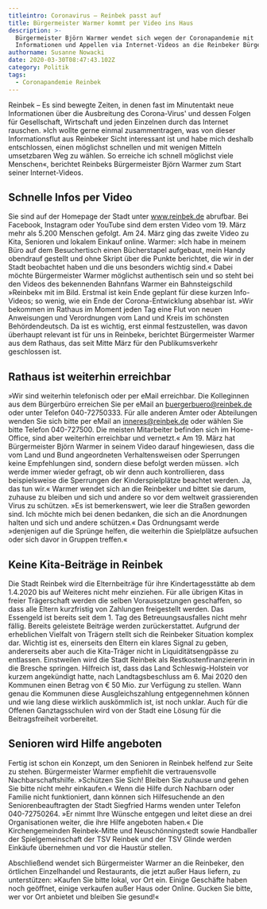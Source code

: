 ```yaml
---
titleintro: Coronavirus – Reinbek passt auf
title: Bürgermeister Warmer kommt per Video ins Haus
description: >-
  Bürgermeister Björn Warmer wendet sich wegen der Coronapandemie mit
  Informationen und Appellen via Internet-Videos an die Reinbeker Bürger*innen.
authorname: Susanne Nowacki
date: 2020-03-30T08:47:43.102Z
category: Politik
tags:
  - Coronapandemie Reinbek
---
```

Reinbek – Es sind bewegte Zeiten, in denen fast im Minutentakt neue Informationen über die Ausbreitung des Corona-Virus' und dessen Folgen für Gesellschaft, Wirtschaft und jeden Einzelnen durch das Internet rauschen. »Ich wollte gerne einmal zusammentragen, was von dieser Informationsflut aus Reinbeker Sicht interessant ist und habe mich deshalb entschlossen, einen möglichst schnellen und mit wenigen Mitteln umsetzbaren Weg zu wählen. So erreiche ich schnell möglichst viele Menschen«, berichtet Reinbeks Bürgermeister Björn Warmer zum Start seiner Internet-Videos. 

## Schnelle Infos per Video

Sie sind auf der Homepage der Stadt unter www.reinbek.de abrufbar. Bei Facebook, Instagram oder YouTube sind dem ersten Video vom 19. März mehr als 5.200 Menschen gefolgt. Am 24. März ging das zweite Video zu Kita, Senioren und lokalem Einkauf online. Warmer: »Ich habe in meinem Büro auf dem Besuchertisch einen Bücherstapel aufgebaut, mein Handy obendrauf gestellt und ohne Skript über die Punkte berichtet, die wir in der Stadt beobachtet haben und die uns besonders wichtig sind.« 
Dabei möchte Bürgermeister Warmer möglichst authentisch sein und so steht bei den Videos des bekennenden Bahnfans Warmer ein Bahnsteigschild »Reinbek« mit im Bild. Erstmal ist kein Ende geplant für diese kurzen Info-Videos; so wenig, wie ein Ende der Corona-Entwicklung absehbar ist. 
»Wir bekommen im Rathaus im Moment jeden Tag eine Flut von neuen Anweisungen und Verordnungen vom Land und Kreis im schönsten Behördendeutsch. Da ist es wichtig, erst einmal festzustellen, was davon überhaupt relevant ist für uns in Reinbek«, berichtet Bürgermeister Warmer aus dem Rathaus, das seit Mitte März für den Publikumsverkehr geschlossen ist. 

## Rathaus ist weiterhin erreichbar

»Wir sind weiterhin telefonisch oder per eMail erreichbar. Die Kolleginnen aus dem Bürgerbüro erreichen Sie per eMail an buergerbuero@reinbek.de oder unter Telefon 040-72750333. Für alle anderen Ämter oder Abteilungen wenden Sie sich bitte per eMail an inneres@reinbek.de oder wählen Sie bitte Telefon 040-727500. Die meisten Mitarbeiter befinden sich im Home-Office, sind aber weiterhin erreichbar und vernetzt.«  Am 19. März hat Bürgermeister Björn Warmer in seinem Video darauf hingewiesen, dass die vom Land und Bund angeordneten Verhaltensweisen oder Sperrungen keine Empfehlungen sind, sondern diese befolgt werden müssen. »Ich werde immer wieder gefragt, ob wir denn auch kontrollieren, dass beispielsweise die Sperrungen der Kinderspielplätze beachtet werden. Ja, das tun wir.« 
Warmer wendet sich an die Reinbeker und bittet sie darum, zuhause zu bleiben und sich und andere so vor dem weltweit grassierenden Virus zu schützen. »Es ist bemerkenswert, wie leer die Straßen geworden sind. Ich möchte mich bei denen bedanken, die sich an die Anordnungen halten und sich und andere schützen.« Das Ordnungsamt werde »denjenigen auf die Sprünge helfen, die weiterhin die Spielplätze aufsuchen oder sich davor in Gruppen treffen.«

## Keine Kita-Beiträge in Reinbek

Die Stadt Reinbek wird die Elternbeiträge für ihre Kindertagesstätte ab dem 1.4.2020 bis auf Weiteres nicht mehr einziehen. Für alle übrigen Kitas in freier Trägerschaft werden die selben Voraussetzungen geschaffen, so dass alle Eltern kurzfristig von Zahlungen freigestellt werden.  Das Essengeld ist bereits seit dem 1. Tag des Betreuungsausfalles nicht mehr fällig. Bereits geleistete Beiträge werden zurückerstattet. 
Aufgrund der erheblichen Vielfalt von Trägern stellt sich die Reinbeker Situation komplex dar. Wichtig ist es, einerseits den Eltern ein klares Signal zu geben, andererseits aber auch die Kita-Träger nicht in Liquiditätsengpässe zu entlassen. Einstweilen wird die Stadt Reinbek als Restkostenfinanziererin in die Bresche springen. 
Hilfreich ist, dass das Land Schleswig-Holstein vor kurzem angekündigt hatte, nach Landtagsbeschluss am 6. Mai 2020 den Kommunen einen Betrag von € 50 Mio. zur Verfügung zu stellen. Wann genau die Kommunen diese Ausgleichszahlung entgegennehmen können und wie lang diese wirklich auskömmlich ist, ist noch unklar. Auch für die Offenen Ganztagsschulen wird von der Stadt eine Lösung für die Beitragsfreiheit vorbereitet. 

## Senioren wird Hilfe angeboten

Fertig ist schon ein Konzept, um den Senioren in Reinbek helfend zur Seite zu stehen. Bürgermeister Warmer empfiehlt die vertrauensvolle Nachbarschaftshilfe. »Schützen Sie Sich! Bleiben Sie zuhause und gehen Sie bitte nicht mehr einkaufen.« Wenn die Hilfe durch Nachbarn oder Familie nicht funktioniert, dann können sich Hilfesuchende an den Seniorenbeauftragten der Stadt Siegfried Harms wenden unter Telefon 040-72750264. »Er nimmt Ihre Wünsche entgegen und leitet diese an drei Organisationen weiter, die ihre Hilfe angeboten haben.«  Die Kirchengemeinden Reinbek-Mitte und Neuschönningstedt sowie Handballer der Spielgemeinschaft der TSV Reinbek und der TSV Glinde werden Einkäufe übernehmen und vor die Haustür stellen.

Abschließend wendet sich Bürgermeister Warmer an die Reinbeker, den örtlichen Einzelhandel und Restaurants, die jetzt außer Haus liefern, zu unterstützen: »Kaufen Sie bitte lokal, vor Ort ein. Einige Geschäfte haben noch geöffnet, einige verkaufen außer Haus oder Online. Gucken Sie bitte, wer vor Ort anbietet und bleiben Sie gesund!«